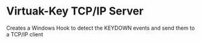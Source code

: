 # Virtuak-Key TCP/IP Server

Creates a Windows Hook to detect the KEYDOWN events and send them to a TCP/IP client

